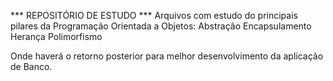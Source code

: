 *** REPOSITÓRIO DE ESTUDO ***
Arquivos com estudo do principais pilares da Programação Orientada a Objetos:
    Abstração
    Encapsulamento
    Herança
    Polimorfismo

Onde haverá o retorno posterior para melhor desenvolvimento da aplicação de Banco. 
